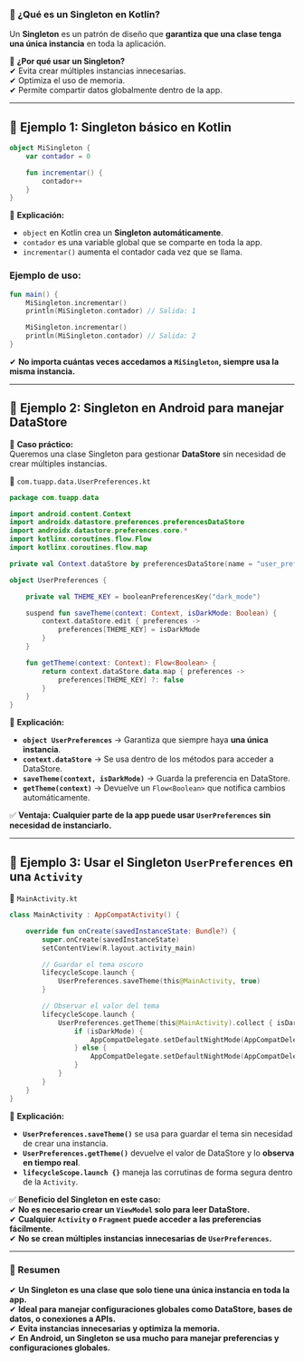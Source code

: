 ### **📌 ¿Qué es un Singleton en Kotlin?**

Un **Singleton** es un patrón de diseño que **garantiza que una clase tenga una única instancia** en toda la aplicación.

📌 **¿Por qué usar un Singleton?**  
✔ Evita crear múltiples instancias innecesarias.  
✔ Optimiza el uso de memoria.  
✔ Permite compartir datos globalmente dentro de la app.

---

## **📍 Ejemplo 1: Singleton básico en Kotlin**

```kotlin
object MiSingleton {
    var contador = 0

    fun incrementar() {
        contador++
    }
}
```

📌 **Explicación:**

- `object` en Kotlin crea un **Singleton automáticamente**.
- `contador` es una variable global que se comparte en toda la app.
- `incrementar()` aumenta el contador cada vez que se llama.

### **Ejemplo de uso:**

```kotlin
fun main() {
    MiSingleton.incrementar()
    println(MiSingleton.contador) // Salida: 1

    MiSingleton.incrementar()
    println(MiSingleton.contador) // Salida: 2
}
```

✔ **No importa cuántas veces accedamos a `MiSingleton`, siempre usa la misma instancia.**

---

## **📍 Ejemplo 2: Singleton en Android para manejar DataStore**

📌 **Caso práctico:**  
Queremos una clase Singleton para gestionar **DataStore** sin necesidad de crear múltiples instancias.

📂 `com.tuapp.data.UserPreferences.kt`

```kotlin
package com.tuapp.data

import android.content.Context
import androidx.datastore.preferences.preferencesDataStore
import androidx.datastore.preferences.core.*
import kotlinx.coroutines.flow.Flow
import kotlinx.coroutines.flow.map

private val Context.dataStore by preferencesDataStore(name = "user_prefs")

object UserPreferences {

    private val THEME_KEY = booleanPreferencesKey("dark_mode")

    suspend fun saveTheme(context: Context, isDarkMode: Boolean) {
        context.dataStore.edit { preferences ->
            preferences[THEME_KEY] = isDarkMode
        }
    }

    fun getTheme(context: Context): Flow<Boolean> {
        return context.dataStore.data.map { preferences ->
            preferences[THEME_KEY] ?: false
        }
    }
}
```

📌 **Explicación:**

- **`object UserPreferences`** → Garantiza que siempre haya **una única instancia**.
- **`context.dataStore`** → Se usa dentro de los métodos para acceder a DataStore.
- **`saveTheme(context, isDarkMode)`** → Guarda la preferencia en DataStore.
- **`getTheme(context)`** → Devuelve un `Flow<Boolean>` que notifica cambios automáticamente.

✅ **Ventaja:** **Cualquier parte de la app puede usar `UserPreferences` sin necesidad de instanciarlo.**

---

## **📍 Ejemplo 3: Usar el Singleton `UserPreferences` en una `Activity`**

📂 `MainActivity.kt`

```kotlin
class MainActivity : AppCompatActivity() {

    override fun onCreate(savedInstanceState: Bundle?) {
        super.onCreate(savedInstanceState)
        setContentView(R.layout.activity_main)

        // Guardar el tema oscuro
        lifecycleScope.launch {
            UserPreferences.saveTheme(this@MainActivity, true)
        }

        // Observar el valor del tema
        lifecycleScope.launch {
            UserPreferences.getTheme(this@MainActivity).collect { isDarkMode ->
                if (isDarkMode) {
                    AppCompatDelegate.setDefaultNightMode(AppCompatDelegate.MODE_NIGHT_YES)
                } else {
                    AppCompatDelegate.setDefaultNightMode(AppCompatDelegate.MODE_NIGHT_NO)
                }
            }
        }
    }
}
```

📌 **Explicación:**

- **`UserPreferences.saveTheme()`** se usa para guardar el tema sin necesidad de crear una instancia.
- **`UserPreferences.getTheme()`** devuelve el valor de DataStore y lo **observa en tiempo real**.
- **`lifecycleScope.launch {}`** maneja las corrutinas de forma segura dentro de la `Activity`.

✅ **Beneficio del Singleton en este caso:**  
✔ **No es necesario crear un `ViewModel` solo para leer DataStore.**  
✔ **Cualquier `Activity` o `Fragment` puede acceder a las preferencias fácilmente.**  
✔ **No se crean múltiples instancias innecesarias de `UserPreferences`.**

---

### **📌 Resumen**

✔ **Un Singleton es una clase que solo tiene una única instancia en toda la app.**  
✔ **Ideal para manejar configuraciones globales como DataStore, bases de datos, o conexiones a APIs.**  
✔ **Evita instancias innecesarias y optimiza la memoria.**  
✔ **En Android, un Singleton se usa mucho para manejar preferencias y configuraciones globales.**